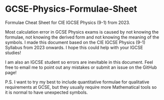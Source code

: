 # GCSE-Physics-Formulae-Sheet
 Formulae Cheat Sheet for CIE IGCSE Physics (9-1) from 2023.

 Most calculation error in GCSE Physics exams is caused by not knowing the formulae, not knowing the derived form and not knowing the meaning of the symbols. I made this document based on the CIE IGCSE Physics (9-1) Syllabus from 2023 onwards. I hope this could help with your IGCSE studies!

 I am also an IGCSE student so errors are inevitable in this document. Feel free to email me to point out any mistakes or submit an issue on the GitHub page!

 P.S. I want to try my best to include quantitative formulae for qualitative requirements at GCSE, but they usually require more Mathematical tools so it is normal to have unexpected symbols.